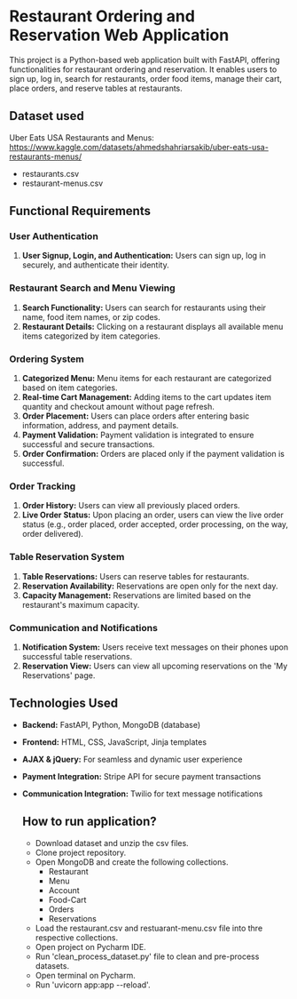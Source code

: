 # Restaurant Ordering and Reservation Web Application
This project is a Python-based web application built with FastAPI, offering functionalities for restaurant ordering and reservation. It enables users to sign up, log in, search for restaurants, order food items, manage their cart, place orders, and reserve tables at restaurants.

## Dataset used
Uber Eats USA Restaurants and Menus: https://www.kaggle.com/datasets/ahmedshahriarsakib/uber-eats-usa-restaurants-menus/
- restaurants.csv 
- restaurant-menus.csv

## Functional Requirements

### User Authentication
1. **User Signup, Login, and Authentication:** Users can sign up, log in securely, and authenticate their identity.

### Restaurant Search and Menu Viewing
1. **Search Functionality:** Users can search for restaurants using their name, food item names, or zip codes.
2. **Restaurant Details:** Clicking on a restaurant displays all available menu items categorized by item categories.

### Ordering System
1. **Categorized Menu:** Menu items for each restaurant are categorized based on item categories.
2. **Real-time Cart Management:** Adding items to the cart updates item quantity and checkout amount without page refresh.
3. **Order Placement:** Users can place orders after entering basic information, address, and payment details.
4. **Payment Validation:** Payment validation is integrated to ensure successful and secure transactions.
5. **Order Confirmation:** Orders are placed only if the payment validation is successful.

### Order Tracking
1. **Order History:** Users can view all previously placed orders.
2. **Live Order Status:** Upon placing an order, users can view the live order status (e.g., order placed, order accepted, order processing, on the way, order delivered).

### Table Reservation System
1. **Table Reservations:** Users can reserve tables for restaurants.
2. **Reservation Availability:** Reservations are open only for the next day.
3. **Capacity Management:** Reservations are limited based on the restaurant's maximum capacity.

### Communication and Notifications
1. **Notification System:** Users receive text messages on their phones upon successful table reservations.
2. **Reservation View:** Users can view all upcoming reservations on the 'My Reservations' page.


## Technologies Used
- **Backend:** FastAPI, Python, MongoDB (database)
- **Frontend:** HTML, CSS, JavaScript, Jinja templates
- **AJAX & jQuery:** For seamless and dynamic user experience
- **Payment Integration:** Stripe API for secure payment transactions
- **Communication Integration:** Twilio for text message notifications

  ## How to run application?
  - Download dataset and unzip the csv files.
  - Clone project repository.
  - Open MongoDB and create the following collections.
      - Restaurant
      - Menu
      - Account
      - Food-Cart
      - Orders
      - Reservations
  - Load the restaurant.csv and restuarant-menu.csv file into thre respective collections.
  - Open project on Pycharm IDE.
  - Run 'clean_process_dataset.py' file to clean and pre-process datasets.
  - Open terminal on Pycharm.
  - Run 'uvicorn app:app --reload'.
